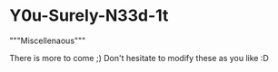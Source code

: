 # Y0u-Surely-N33d-1t
"""Miscellenaous"""

There is more to come ;)
Don't hesitate to modify these as you like :D 
